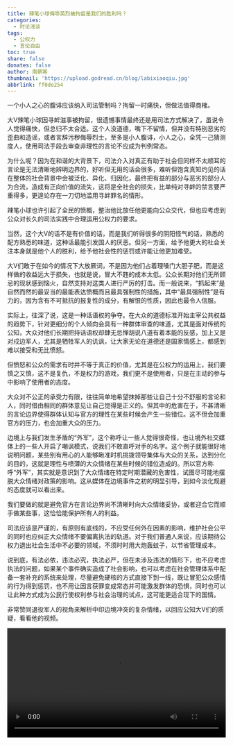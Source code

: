 ```yaml
---
title: 辣笔小球侮辱英烈被拘留是我们的胜利吗？
categories:
  - 时论浅谈
tags:
  - 公权力
  - 言论自由
toc: true
share: false
donates: false
author: 南朝客
thumbnail: 'https://upload.godread.cn/blog/labixiaoqiu.jpg'
abbrlink: ff0de254
---
```


<div class="description-text"><span class="text">一个小人之心的腹诽应该纳入司法管制吗？拘留一时痛快，但做法值得商榷。</span></div>

<!-- more -->

大V辣笔小球因寻衅滋事被拘留，很遗憾事情最终还是用司法方式解决了，虽说令人觉得痛快，但总归不太合适。这个人没道德，嘴下不留情，但并没有特别恶劣的歪曲和造谣，或者言辞污秽侮辱烈士，至多是小人腹诽，小人之心，全凭一己猜测度人，使用司法手段去审查非理性的言论不应成为判例常态。



为什么呢？因为在和谐的大背景下，司法介入对真正有助于社会但同样不太顺耳的言论是无法清晰地辨明边界的，好听但无用的话会很多，难听但饱含真知灼见的话在整体的社会背景中会被泛化、异化、归因化，最终把有益的部分与恶劣的部分人为合流，造成有正向价值的流失，这将是全社会的损失，比单纯对寻衅的禁言要严重得多，更遑论存在一刀切地滥用寻衅罪名的情形。



辣笔小球也许引起了全民的愤概，整治他比放任他更能向公众交代，但也应考虑到公众对长久的司法实践中合理运用公权力的要求。



当然，这个大V的话不是有价值的话，而是我们听得很多的阴阳怪气的话，熟悉的配方熟悉的味道，这种话最能引发国人的厌恶。但另一方面，给予他更大的社会关注本身就是他个人的胜利，给予他社会性的惩罚或许能让他更加难受。



大V们敢于在如今的情况下大放厥词，不是因为他们占着理嗓门大胆子肥，而是这样做的收益远大于损失，也就是说，冒大不韪的成本太低。公众长期对他们无所顾忌的现状感到恼火，自然支持对这类人进行严厉的打击。而一般说来，“抓起来”是自然而然的最妥当的最能表达愤概而且最具强制性的措施，其中“最具强制性”是有力的，因为含有不可抵抗的报复性的成分，有解恨的性质，因此也最令人信服。



实际上，往深了说，这是一种话语权的争夺。在大众的道德标准开始主宰公共权益的趋势下，针对更细分的个人倾向会具有一种群体审查的味道，尤其是面对传统的公知，大众对他们长期把持话语权却肆无忌惮胡说八道有着本能的反感，加上又是对戍边军人，尤其是牺牲军人的讥讽，让大家无论在道德还是国家情感上，都感到难以接受和无比愤怒。



但愤怒和公众的需求有时并不等于真正的价值，尤其是在公权力的运用上，我们要慎之又慎，这不是复仇，不是权力的游戏，我们更不是使用者，只是在主动的参与中影响了使用者的态度。



大众对不公正的承受力有限，往往简单地希望抹掉那些让自己十分不舒服的言论和人，同时借由相同的群体意见让自己觉得是正义的。但其中的危害在于，不甚清晰的言论边界使得群体认知与官方的理性在某些时候会产生一些错位。这不但会加重官方的压力，也会加重大众的压力。



边境上与我们发生矛盾的“外军”，这个称呼让一些人觉得很奇怪，也让境外社交媒体上的一些人开启了嘲讽模式，说我们不敢直呼对手的名字。这个例子就能很好地说明问题，某些别有用心的人能够瞅准时机挑拨领导集体与大众的关系，达到分化的目的，这就是理性与喷薄的大众情绪在某些时候的错位造成的。所以官方称呼“外军”，其实就是意识到了大众情绪在特定时期潜藏的危害性，试图尽可能地摆脱大众情绪对政策的影响。这从媒体在边境事件之初的明显引导，到如今淡化规避的态度就可以看出来。



我们要做的就是避免官方在言论边界尚不清晰时向大众情绪妥协，或者迎合它而顺手做某些事，这恰恰能保护所有人的利益。



司法应该是严谨的，有原则有底线的，不应受任何外在因素的影响，维护社会公平的同时也应纠正大众情绪不要偏离执法的轨道。对于我们普通人来说，应该期待公权力退出社会生活中不必要的领域，不须时时用大炮轰蚊子，以节省管理成本。



说到底，有法必依，违法必究，执法必严，但在未涉及违法的情形下，也不应考虑执法的问题，如果某个事件确实造成了社会影响，也可以考虑在社会管理体系中配备一套补充的系统来处理，尽量避免硬核的方式直接下到一线，既让冒犯公众感情的行为得到惩罚，也不用让因言获罪变成常态并可能激发群体的恐惧，同时也可以让此种方式成为公民行使权利参与社会治理的试点，这可能更适合现下的国情。



<div class="fenjie"></div>



非常赞同退役军人的视角来解析中印边境冲突的复杂情绪，以回应公知大V们的质疑，看看他的视频。

<video src="https://upload.godread.cn/blog/daxuanzuihou_video_01.mp4" controls="controls" style="width: 100%; max-height: 400px; background: #eee; margin: auto; display: block;">
    您的浏览器不支持播放该视频，请右键获取视频链接查看。
</video>